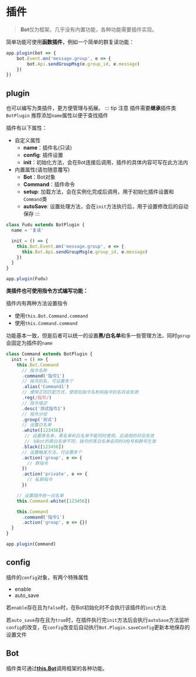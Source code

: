 # 插件

> **Bot**仅为框架，几乎没有内置功能，各种功能需要插件实现。

简单功能可使用**函数插件**，例如一个简单的群复读功能：
```ts
app.plugin(bot => {
    bot.Event.on('message.group', e => {
        bot.Api.sendGroupMsg(e.group_id, e.message)
    })
})
```
## plugin

也可以编写为类插件，更方便管理与拓展。
::: tip 注意
插件需要**继承**插件类`BotPlugin`
推荐添加`name`属性以便于查找插件

插件有以下属性：
- 自定义属性
  - **name**：插件名(只读)
  - **config**: 插件设置
  - **init**：初始化方法，会在Bot连接后调用，插件的具体内容可写在此方法内
- 内置属性(请勿随意覆写)
  - **Bot**：Bot对象
  - **Command**：插件命令
  - **setup**: 加载方法，会在实例化完成后调用，用于初始化插件设置和`Command`类
  - **autoSave**: 设置处理方法，会在`init`方法执行后，用于设置修改后的自动保存
:::

```ts
class Fudu extends BotPlugin {
  name = '复读'

  init = () => {
    this.Bot.Event.on('message.group', e => {
      this.Bot.Api.sendGroupMsg(e.group_id, e.message)
    })
  }
}

app.plugin(Fudu)
```

**类插件也可使用指令方式编写功能：**

插件内有两种方法设置指令
- 使用`this.Bot.Command.command`
- 使用`this.Command.command`

功能基本一致，但是后者可以统一的设置**黑/白名单**和多一些管理方法，同时`gorup`会固定为插件的`name`
```ts
class Command extends BotPlugin {
  init = () => {
    this.Bot.Command
      // 指令名称
      .command('指令1')
      // 指令别名，可设置多个
      .alias('Command1')
      // 使用正则匹配方式，使用后指令名称和指令别名将会失效
      .reg(/指令/)
      // 指令描述
      .desc('测试指令1')
      // 指令分组
      .group('测试')
      // 设置白名单
      .white([123456])
       // 设置黑名单，黑名单和白名单不能同时使用，后调用的将会失效
       // 与Bot的黑白名单不同，指令的黑白名单会同时对Q号和群号生效
      .black([123456])
      // 设置触发方法，可设置多个
      .action('group', e => {
        // 群指令
      })
      .action('private', e => {
        // 私聊指令
      })

    // 设置插件统一白名单
    this.Command.white([123456])

    this.Command
      .command('指令1')
      .action('group', e => {})
  }
}

app.plugin(Command)
```

## config
插件的`config`对象，有两个特殊属性
- enable
- auto_save

若`enable`存在且为`false`时，在Bot初始化时不会执行该插件的`init`方法

若`auto_save`存在且为`true`时，在插件执行完`init`方法后会执行`autoSave`方法监听`config`的改变，在`config`改变后自动执行`Bot.Plugin.saveConfig`更新本地保存的设置文件

## Bot
插件类可通过[**this.Bot**]('/bot/')调用框架的各种功能。